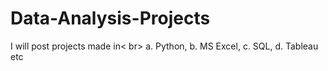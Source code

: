 # Data-Analysis-Projects
I will post projects made in< br>
<t>a. Python, 
  b. MS Excel, 
  c. SQL, 
  d. Tableau etc
